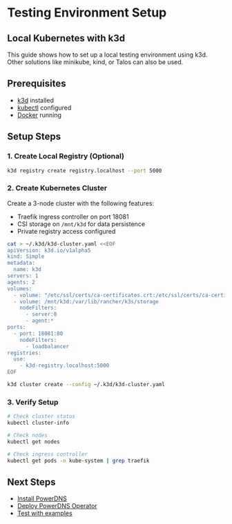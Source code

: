 # Testing Environment Setup

## Local Kubernetes with k3d

This guide shows how to set up a local testing environment using k3d. Other solutions like minikube, kind, or Talos can also be used.

## Prerequisites

- [k3d](https://k3d.io/stable/) installed
- [kubectl](https://kubernetes.io/docs/tasks/tools/) configured
- [Docker](https://docs.docker.com/get-docker/) running

## Setup Steps

### 1. Create Local Registry (Optional)

```bash
k3d registry create registry.localhost --port 5000
```

### 2. Create Kubernetes Cluster

Create a 3-node cluster with the following features:

- Traefik ingress controller on port 18081
- CSI storage on `/mnt/k3d` for data persistence
- Private registry access configured

```bash
cat > ~/.k3d/k3d-cluster.yaml <<EOF
apiVersion: k3d.io/v1alpha5
kind: Simple
metadata:
  name: k3d
servers: 1
agents: 2
volumes:
  - volume: "/etc/ssl/certs/ca-certificates.crt:/etc/ssl/certs/ca-certificates.crt"
  - volume: /mnt/k3d:/var/lib/rancher/k3s/storage
    nodeFilters:
      - server:0
      - agent:*
ports:
  - port: 18081:80
    nodeFilters:
      - loadbalancer
registries:
  use:
    - k3d-registry.localhost:5000
EOF

k3d cluster create --config ~/.k3d/k3d-cluster.yaml
```

### 3. Verify Setup

```bash
# Check cluster status
kubectl cluster-info

# Check nodes
kubectl get nodes

# Check ingress controller
kubectl get pods -n kube-system | grep traefik
```

## Next Steps

- [Install PowerDNS](https://github.com/powerdns-operator/powerdns-deployment)
- [Deploy PowerDNS Operator](../introduction/getting-started.md)
- [Test with examples](../../guides/clusterzones/)
